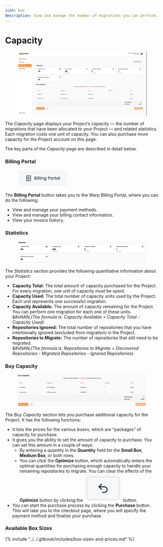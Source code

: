 ```yaml
---
icon: box
description: View and manage the number of migrations you can perform.
---
```


# Capacity

<figure><img src="../../.gitbook/assets/capacity.png" alt=""><figcaption></figcaption></figure>

The _Capacity_ page displays your Project’s _capacity_ — the number of migrations that have been allocated to your Project — and related statistics. Each migration costs one unit of capacity. You can also purchase more capacity for the Project account on this page.

The key parts of the _Capacity_ page are described in detail below.

### Billing Portal

<figure><img src="../../.gitbook/assets/image (9) (1) (1).png" alt="" width="168"><figcaption></figcaption></figure>

The **Billing Portal** button takes you to the Warp Billing Portal, where you can do the following:

* View and manage your payment methods.
* View and manage your billing contact information.
* View your invoice history.

### Statistics

<figure><img src="../../.gitbook/assets/image (10) (1) (1).png" alt=""><figcaption></figcaption></figure>

The _Statistics_ section provides the following quantitative information about your Project:

* **Capacity Total:** The total amount of capacity purchased for the Project. For every migration, one unit of capacity must be spent.
* **Capacity Used:** The total number of capacity units used by the Project. Each unit represents one successful migration.
* **Capacity Available:** The amount of capacity remaining for the Project. You can perform one migration for each one of these units. \
  &#xNAN;_(The formula is: Capacity Available = Capacity Total - Capacity Used)_
* **Repositories Ignored:** The total number of repositories that you have intentionally ignored (excluded from migration) in the Project.
* **Repositories to Migrate:** The number of repositories that still need to be migrated.\
  &#xNAN;_(The formula is: Repositories to Migrate = Discovered Repositories - Migrated Repositories - Ignored Repositories)_

### Buy Capacity

<figure><img src="../../.gitbook/assets/image (11) (1).png" alt=""><figcaption></figcaption></figure>

The _Buy Capacity_ section lets you purchase additional capacity for the Project. It has the following functions:

* It lists the prices for the various _boxes_, which are “packages” of capacity for purchase.&#x20;
* It gives you the ability to set the amount of capacity to purchase. You can set this amount in a couple of ways:
  * By entering a quantity in the **Quantity** field for the **Small Box**, **Medium Box**, or both rows.
  * You can click the **Optimize** button, which automatically enters the optimal quantities for purchasing enough capacity to handle your remaining repositories to migrate. You can clear the effects of the **Optimize** button by clicking the <img src="../../.gitbook/assets/image (12) (1).png" alt="" data-size="line"> button.
* You can start the purchase process by clicking the **Purchase** button. This will take you to the checkout page, where you will specify the payment method and finalize your purchase.

### Available Box Sizes

{% include "../../.gitbook/includes/box-sizes-and-prices.md" %}

